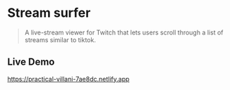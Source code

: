 # Stream surfer
> A live-stream viewer for Twitch that lets users scroll through a list of streams similar to tiktok.

## Live Demo
https://practical-villani-7ae8dc.netlify.app
